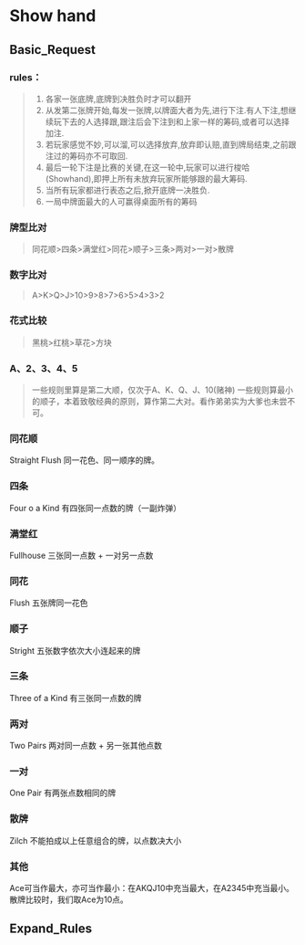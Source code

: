 # Show hand

## Basic_Request

### rules：

> 1. 各家一张底牌,底牌到决胜负时才可以翻开
> 2. 从发第二张牌开始,每发一张牌,以牌面大者为先,进行下注.有人下注,想继续玩下去的人选择跟,跟注后会下注到和上家一样的筹码,或者可以选择加注.
> 3. 若玩家感觉不妙,可以溜,可以选择放弃,放弃即认赔,直到牌局结束,之前跟注过的筹码亦不可取回.
> 4. 最后一轮下注是比赛的关键,在这一轮中,玩家可以进行梭哈(Showhand),即押上所有未放弃玩家所能够跟的最大筹码.
> 5. 当所有玩家都进行表态之后,掀开底牌一决胜负.
> 6. 一局中牌面最大的人可赢得桌面所有的筹码

### 牌型比对

> 同花顺>四条>满堂红>同花>顺子>三条>两对>一对>散牌

### 数字比对

> A>K>Q>J>10>9>8>7>6>5>4>3>2

### 花式比较

> 黑桃>红桃>草花>方块

### A、2、3、4、5

> 一些规则里算是第二大顺，仅次于A、K、Q、J、10(赌神) 一些规则算最小的顺子，本着致敬经典的原则，算作第二大对。看作弟弟实为大爹也未尝不可。

### 同花顺

Straight Flush 同一花色、同一顺序的牌。

### 四条

Four o a Kind 有四张同一点数的牌（一副炸弹）

### 满堂红

Fullhouse 三张同一点数 + 一对另一点数

### 同花

Flush 五张牌同一花色

### 顺子

Stright 五张数字依次大小连起来的牌

### 三条

Three of a Kind 有三张同一点数的牌

### 两对

Two Pairs 两对同一点数 + 另一张其他点数

### 一对

One Pair 有两张点数相同的牌

### 散牌

Zilch 不能拍成以上任意组合的牌，以点数决大小

### 其他

Ace可当作最大，亦可当作最小：在AKQJ10中充当最大，在A2345中充当最小。散牌比较时，我们取Ace为10点。



## Expand_Rules



